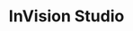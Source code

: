 ---
title: InVision Studio
intro: Web-based design tool. Invision's version of Sketch.
linkurl: https://www.invisionapp.com/studio
category:
- Visual design
logo: "inv.png"
---